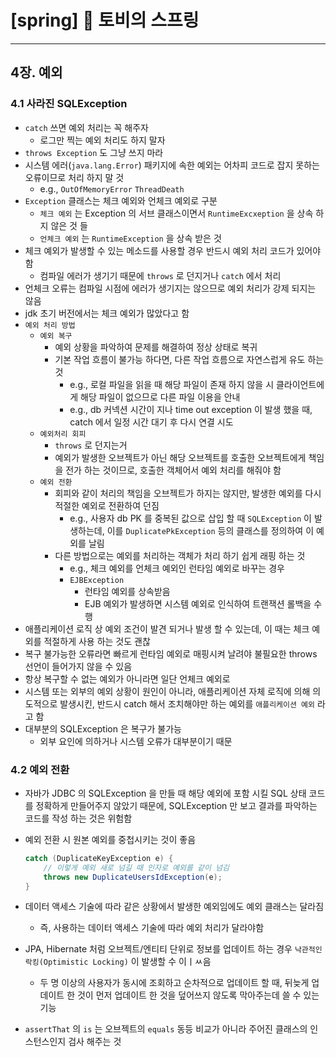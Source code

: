 # [spring] 🍃 토비의 스프링

---

## 4장. 예외

### 4.1 사라진 SQLException

- `catch` 쓰면 예외 처리는 꼭 해주자
    - 로그만 찍는 예외 처리도 하지 말자
- `throws Exception` 도 그냥 쓰지 마라
- 시스템 에러(`java.lang.Error`) 패키지에 속한 예외는 어차피 코드로 잡지 못하는 오류이므로 처리 하지 말 것
    - e.g., `OutOfMemoryError` `ThreadDeath`
- `Exception` 클래스는 체크 예외와 언체크 예외로 구분
    - `체크 예외` 는 Exception 의 서브 클래스이면서 `RuntimeExcxeption` 을 상속 하지 않은 것 들
    - `언체크 예외` 는 `RuntimeException` 을 상속 받은 것
- 체크 예외가 발생할 수 있는 메소드를 사용할 경우 반드시 예외 처리 코드가 있어야 함
    - 컴파일 에러가 생기기 때문에 `throws` 로 던지거나 `catch` 에서 처리
- 언체크 오류는 컴파일 시점에 에러가 생기지는 않으므로 예외 처리가 강제 되지는 않음
- jdk 초기 버전에서는 체크 예외가 많았다고 함
- `예외 처리 방법`
    - `예외 복구`
        - 예외 상황을 파악하여 문제를 해결하여 정상 상태로 복귀
        - 기본 작업 흐름이 불가능 하다면, 다른 작업 흐름으로 자연스럽게 유도 하는 것
            - e.g., 로컬 파일을 읽을 때 해당 파일이 존재 하지 않을 시 클라이언트에게 해당 파일이 없으므로 다른 파일 이용을 안내
            - e.g., db 커넥션 시간이 지나 time out exception 이 발생 했을 때, catch 에서 일정 시간 대기 후 다시 연결 시도
    - `예외처리 회피`
        - `throws` 로 던지는거
        - 예외가 발생한 오브젝트가 아닌 해당 오브젝트를 호출한 오브젝트에게 책임을 전가 하는 것이므로, 호출한 객체어서 예외 처리를 해줘야 함
    - `예외 전환`
        - 회피와 같이 처리의 책임을 오브젝트가 하지는 않지만, 발생한 예외를 다시 적절한 예외로 전환하여 던짐
            - e.g., 사용자 db PK 를 중복된 값으로 삽입 할 때 `SQLException` 이 발생하는데, 이를 `DuplicatePkException` 등의 클래스를 정의하여 이 예외를 날림
        - 다른 방법으로는 예외를 처리하는 객체가 처리 하기 쉽게 래핑 하는 것
            - e.g., 체크 예외를 언체크 예외인 런타임 예외로 바꾸는 경우
            - `EJBException`
                - 런타임 예외를 상속받음
                - EJB 예외가 발생하면 시스템 예외로 인식하여 트랜잭션 롤백을 수행
- 애플리케이션 로직 상 예외 조건이 발견 되거나 발생 할 수 있는데, 이 때는 체크 예외를 적절하게 사용 하는 것도 괜찮
- 복구 불가능한 오류라면 빠르게 런타임 예외로 매핑시켜 날려야 불필요한  throws 선언이 들어가지 않을 수 있음
- 항상 복구할 수 없는 예외가 아니라면 일단 언체크 예외로
- 시스템 또는 외부의 예외 상황이 원인이 아니라, 애플리케이션 자체 로직에 의해 의도적으로 발생시킨, 반드시 catch 해서 조치해야만 하는 예외를 `애플리케이션 예외` 라고 함
- 대부분의 SQLException 은 복구가 불가능
    - 외부 요인에 의하거나 시스템 오류가 대부분이기 때문

### 4.2 예외 전환

- 자바가 JDBC 의 SQLException 을 만들 때 해당 예외에 포함 시킬 SQL 상태 코드를 정확하게 만들어주지 않았기 때문에, SQLException 만 보고 결과를 파악하는 코드를 작성 하는 것은 위험함
- 예외 전환 시 원본 예외를 중첩시키는 것이 좋음

    ```java
    catch (DuplicateKeyException e) {
        // 이렇게 예외 새로 넘길 때 인자로 예외를 같이 넘김
        throws new DuplicateUsersIdException(e);
    }
    ```

- 데이터 액세스 기술에 따라 같은 상황에서 발생한 예외임에도 예외 클래스는 달라짐
    - 즉, 사용하는 데이터 액세스 기술에 따라 예외 처리가 달라야함
- JPA, Hibernate 처럼 오브젝트/엔티티 단위로 정보를 업데이트 하는 경우 `낙관적인 락킹(Optimistic Locking)` 이 발생할 수 이ㅣㅆ음
    - 두 명 이상의 사용자가 동시에 조회하고 순차적으로 업데이트 할 때, 뒤늦게 업데이트 한 것이 먼저 업데이트 한 것을 덮어쓰지 않도록 막아주는데 쓸 수 있는 기능
- `assertThat` 의 `is` 는 오브젝트의 `equals` 동등 비교가 아니라 주어진 클래스의 인스턴스인지 검사 해주는 것